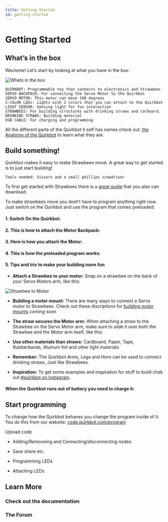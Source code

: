 ```yaml
---
title: Getting Started
id: getting-started
---
```


# Getting Started

## What’s in the box
Weclome! Let’s start by looking at what you have in the box:

![Whats in the box]   

    QUIRKBOT: Programmable toy that connects to electronics and Strawbees
    SERVO BACKPACK: For connecting the Servo Motor to the Quirkbot
    SERVO MOTOR: This motor can move 160 degrees
    2-COLOR LEDs: Lights with 2 colors that you can attach to the Quirkbot
    LIGHT SENSOR: Sensing light for fun interaction
    STRAWBEES: For building structures with drinking straws and carboard.
    DRINKING STRAWS: Building material
    USB CABLE: For charging and programming

All the different parts of the Quirkbot it self has names check out: [the Anatomy of the Quirkbot](https://github.com/kristoferhagbard/QbDoc/blob/master/Hardware/Quirkbot_anatomy.pdf) to learn what they are.


## Build something!

Quirkbot makes it easy to make Strawbees move. A great way to get started is to just start building!

    Tools needed: Sissors and a small phillips scewdriver

To first get started with Strawbees there is a [great guide](http://www.strawbees.com/wp-content/uploads/2015/11/booklet_a4_small.pdf) that you also can download.

To make strawbees move you dont't have to program anything right now. Just switch on the Quirkbot and use the program that comes preloaded:

#### 1. Switch On the Quirkbot:

<google-youtube video-id="GkSwaykm1vs" fluid></google-youtube>


#### 2. This is how to attach the Motor Backpack:

<google-youtube video-id="XO3nd1q9Yx4" fluid></google-youtube>


#### 3. Here is how you attach the Motor:

<google-youtube video-id="wWDKuAK6-ok" fluid></google-youtube>


#### 4. This is how the preloaded program works:

<google-youtube video-id="4HHj5UaTJuU" fluid></google-youtube>


#### 5. Tips and trix to make your building more fun

- **Attach a Strawbee to your motor:** Snap on a strawbee on the back of your Servo Motors arm, like this:

![Strawbee to Motor]

- **Building a motor mount:** There are many ways to connect a Servo motor to Strawbees. Check out these discriptions for [building motor mounts]() *coming soon*

- **The straw secures the Motor arm:** When attaching a straw to the Strawbee on the Servo Motor arm, make sure to slide it over both the Strawbee *and* the Motor arm itself, like this:

- **Use other materials than straws:** Cardboard, Paper, Tape, Rubberbands, Aluinum foil and other light materials

- **Remember:** The Quirkbot Arms, Legs and Horn can be used to connect drinking straws, Just like Strawbees.

- **Inspiration:** To get some examples and inspiration for stuff to build chek out [#quirkbot on Instagram](https://www.instagram.com/explore/tags/quirkbot/).

#### When the Quirkbot runs out of battery you need to charge it:

<google-youtube video-id="DyBdUnRJQzo" fluid></google-youtube>

## Start programming


To change how the Quirkbot behaves you change the program inside of it. You do this from our website: [code.quirkbot.com/program](http://code.quirkbot.com/program/)

Upload code

<google-youtube video-id="Wz-Hy0kfnHo" fluid></google-youtube>

* Adding/Removeing and Connecting/disconnecting nodes

* Save share etc.

* Programming LEDs

* Attaching LEDs




## Learn More

### Check out the documentation

### The Forum



[Strawbee to Motor]: {{r_base_url}}/content-assets/documentation/getting-started/strawbee_to_motor.png
[Whats in the box]: {{r_base_url}}/content-assets/documentation/getting-started/whats_in_the_box.png
